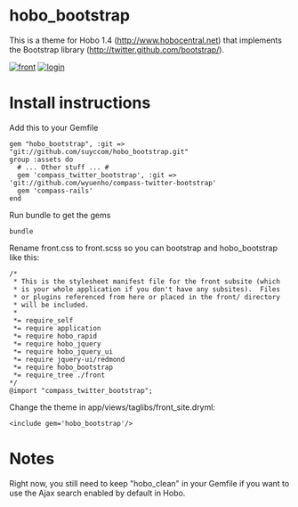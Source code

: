 hobo_bootstrap
==============

This is a theme for Hobo 1.4 (http://www.hobocentral.net) that implements the Bootstrap library (http://twitter.github.com/bootstrap/).

[![front][1]][1]
[![login][2]][2]


Install instructions
====================

Add this to your Gemfile

    gem "hobo_bootstrap", :git => "git://github.com/suyccom/hobo_bootstrap.git"
    group :assets do
      # ... Other stuff ... #
      gem 'compass_twitter_bootstrap', :git => 'git://github.com/wyuenho/compass-twitter-bootstrap'
      gem 'compass-rails'
    end
    
Run bundle to get the gems

    bundle
    
Rename front.css to front.scss so you can bootstrap and hobo_bootstrap like this:

    /*
     * This is the stylesheet manifest file for the front subsite (which
     * is your whole application if you don't have any subsites).  Files
     * or plugins referenced from here or placed in the front/ directory
     * will be included.
     *
     *= require_self
     *= require application
     *= require hobo_rapid
     *= require hobo_jquery
     *= require hobo_jquery_ui
     *= require jquery-ui/redmond
     *= require hobo_bootstrap
     *= require_tree ./front
    */
    @import "compass_twitter_bootstrap";
    
Change the theme in app/views/taglibs/front_site.dryml:

    <include gem='hobo_bootstrap'/>
    
    
  [1]: https://github.com/suyccom/hobo_bootstrap/raw/master/screenshots/agility-1.png
  [2]: https://github.com/suyccom/hobo_bootstrap/raw/master/screenshots/agility-4.png
  
  
  
Notes
=====

Right now, you still need to keep "hobo_clean" in your Gemfile if you want to use the Ajax search enabled by default in Hobo.

